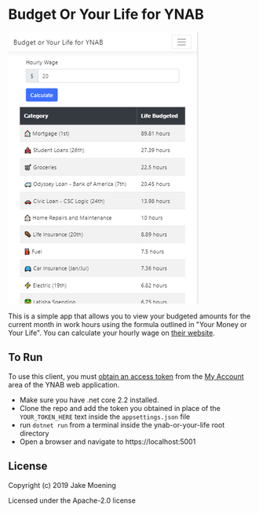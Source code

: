 # Budget Or Your Life for YNAB

![YNAB or Your Life Preview](/BudgetOrYourLifePreview.png)


This is a simple app that allows you to view your budgeted amounts for the current
month in work hours using the formula outlined in "Your Money or Your Life". You can
calculate your hourly wage on [their website](https://yourmoneyoryourlife.com/life-energy-calculator/).

## To Run

To use this client, you must [obtain an access token][accesstoken] from the
[My Account][myaccount] area of the YNAB web application.

- Make sure you have .net core 2.2 installed.
- Clone the repo and add the token you obtained in place of the `YOUR_TOKEN_HERE`
text inside the `appsettings.json` file
- run `dotnet run` from a terminal inside the ynab-or-your-life root directory
- Open a browser and navigate to https://localhost:5001

## License

Copyright (c) 2019 Jake Moening

Licensed under the Apache-2.0 license

[accesstoken]: https://api.youneedabudget.com/#authentication-overview
[myaccount]: https://app.youneedabudget.com/settings
